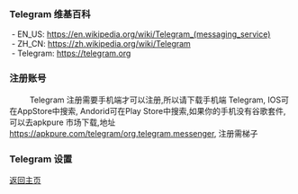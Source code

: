 ### Telegram 维基百科
  - EN_US: https://en.wikipedia.org/wiki/Telegram_(messaging_service)  
  - ZH_CN: https://zh.wikipedia.org/wiki/Telegram  
  - Telegram: https://telegram.org   
  
### 注册账号
   
&emsp;&emsp;Telegram 注册需要手机端才可以注册,所以请下载手机端 Telegram, IOS可在AppStore中搜索, Andorid可在Play Store中搜索,如果你的手机没有谷歌套件, 可以去apkpure 市场下载,地址 https://apkpure.com/telegram/org.telegram.messenger, 注册需梯子
### Telegram 设置


[返回主页](README.md)
